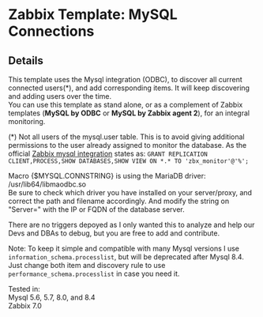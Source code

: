 # Zabbix Template: MySQL Connections

## Details
This template uses the Mysql integration (ODBC), to discover all current connected users(*), and add corresponding items. It will keep discovering and adding users over the time.\
You can use this template as stand alone, or as a complement of Zabbix templates (**MySQL by ODBC** or **MySQL by Zabbix agent 2**), for an integral monitoring.

(*) Not all users of the mysql.user table. This is to avoid giving additional permissions to the user already assigned to monitor the database.
As the official [Zabbix mysql integration](https://www.zabbix.com/integrations/mysql) states as: `GRANT REPLICATION CLIENT,PROCESS,SHOW DATABASES,SHOW VIEW ON *.* TO 'zbx_monitor'@'%';`

Macro {$MYSQL.CONNSTRING} is using the MariaDB driver: /usr/lib64/libmaodbc.so \
Be sure to check which driver you have installed on your server/proxy, and correct the path and filename accordingly. And modify the string on "Server=" with the IP or FQDN of the database server.

There are no triggers depoyed as I only wanted this to analyze and help our Devs and DBAs to debug, but you are free to add and contribute.

Note: To keep it simple and compatible with many Mysql versions I use `information_schema.processlist`, but will be deprecated after Mysql 8.4. Just change both item and discovery rule to use `performance_schema.processlist` in case you need it.

Tested in:\
Mysql 5.6, 5.7, 8.0, and 8.4\
Zabbix 7.0
